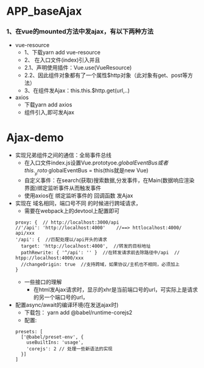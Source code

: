 # APP_baseAjax
### 1、在vue的mounted方法中发ajax，有以下两种方法
* vue-resource
  * 1、下载yarn add vue-resource
  * 2、 在入口文件(index)引入并且
  * 2.1、声明使用插件：Vue.use(VueResource)
  * 2.2、因此组件对象都有了一个属性$http对象（此对象有get、post等方法）
  * 3、在组件发Ajax：this.this.$http.get(url,..)
* axios
  * 下载yarn add axios
  * 组件引入,即可发Ajax
# Ajax-demo
* 实现兄弟组件之间的通信：全局事件总线
  * 在入口文件index.js设置Vue.prototyoe.$globalEventBus或者this.__proto__.$globalEventBus = this(this就是new Vue)
  * 自定义事件：在search(获取)搜索数据,分发事件，在Main(数据响应渲染界面)绑定监听事件从而触发事件
  * 使用axios在 绑定监听事件的 回调函数 发Ajax
* 实现在 域名相同，端口号不同 的时候进行跨域请求，
  * 需要在webpack上的devtool上配置即可
  ```
  proxy: {  // http://localhost:3000/api
  //'/api': 'http://localhost:4000'    //==> httlocalhost:4000/ api/xxx
  '/api': {  //匹配处理以/api开头的请求
    target: 'http://localhost:4000',  //转发的目标地址
    pathRewrite: { '^/api': '' }  //在转发请求前去除路径中/api  //  htpp://localhost:4000/xxx
    //changeOrigin: true  //支持跨域，如果协议/主机也不相同，必须加上
  }
  ```
  * 一些接口的理解
    * 在html发Ajax请求时，显示的xhr是当前端口号的url，可实际上是请求的另一个端口号的url，
* 配置async/await的编译环境(在发送ajax时)
  * 下载包：
        yarn add @babel/runtime-corejs2
  * 配置:
  ```
  presets: [
    ['@babel/preset-env', {
      useBuiltIns: 'usage',
      'corejs': 2 // 处理一些新语法的实现
    }]
  ]
  ```